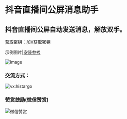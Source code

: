# 抖音直播间公屏消息助手

## 抖音直播间公屏自动发送消息，解放双手。

获取密钥：加V获取密钥

示例图片|[安装参考](https://www.bilibili.com/video/BV1514y1U7Uw/?vd_source=07bc57c14ff07a0d104533f8de5fb6d3)

![image](https://github.com/niemingxing/douyinzhibo/assets/7400829/4b0b5553-d945-41ba-90a6-315460b770cc)

### 交流方式：

![vx:histargo](https://i.ibb.co/hMbTs1G/a3779b33-bfe2-4ff9-a592-f0ec090a3055-1-2.jpg)

### 赞赏鼓励(微信赞赏)

![微信赞赏](https://github.com/niemingxing/search-recommendations/assets/7400829/ddd8b306-9cd4-448c-9700-4eea9ce630fb)
